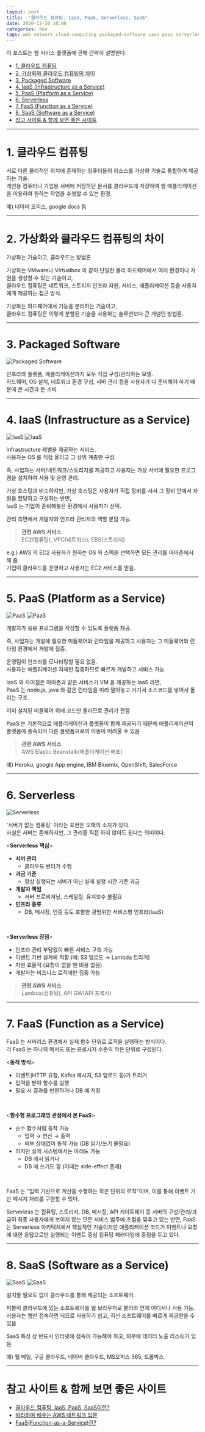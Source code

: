 ```yaml
---
layout: post
title:  "클라우드 컴퓨팅, IaaS, PaaS, Serverless, SaaS"
date: 2020-12-30 10:00
categories: dev
tags: web network cloud-computing packaged-software iaas paas serverless aas
---
```


이 포스트는 웹 서비스 플랫폼에 관해 간략히 설명한다.

<!-- TOC -->
* [1. 클라우드 컴퓨팅](#1-클라우드-컴퓨팅)
* [2. 가상화와 클라우드 컴퓨팅의 차이](#2-가상화와-클라우드-컴퓨팅의-차이)
* [3. Packaged Software](#3-packaged-software)
* [4. IaaS (Infrastructure as a Service)](#4-iaas-infrastructure-as-a-service)
* [5. PaaS (Platform as a Service)](#5-paas-platform-as-a-service)
* [6. Serverless](#6-serverless)
* [7. FaaS (Function as a Service)](#7-faas-function-as-a-service)
* [8. SaaS (Software as a Service)](#8-saas-software-as-a-service)
* [참고 사이트 & 함께 보면 좋은 사이트](#참고-사이트--함께-보면-좋은-사이트)
<!-- TOC -->

---

# 1. 클라우드 컴퓨팅

서로 다른 물리적인 위치에 존재하는 컴퓨터들의 리소스를 가상화 기술로 통합하여 제공하는 기술.  
개인용 컴퓨터나 기업용 서버에 저장하던 문서를 클라우드에 저장하여 웹 애플리케이션을 이용하여 원하는 작업을 수행할 수 있는 환경.

예) 네이버 오피스, google docs 등

---


# 2. 가상화와 클라우드 컴퓨팅의 차이

가상화는 기술이고, 클라우드는 방법론

가상화는 VMware나 Virtualbox 와 같이 단일한 물리 하드웨어에서 여러 환경이나 자원을 생성할 수 있는 기술이고,  
클라우드 컴퓨팅은 네트워크, 스토리지 인프라 자원, 서비스, 애플리케이션 등을 사용자에게 제공하는 접근 방식.

가상화는 하드웨어에서 기능을 분리하는 기술이고,  
클라우드 컴퓨팅은 이렇게 분할된 기술을 사용하는 솔루션보다 큰 개념인 방법론.


---

# 3. Packaged Software

![Packaged Software](/assets/img/dev/2020/1230/packagedsw.png)

인프라와 플랫폼, 애플리케이션까지 모두 직접 구성/관리하는 모델.  
하드웨어, OS 설치, 네트워크 환경 구성, 서버 관리 등을 사용자가 다 준비해야 하기 때문에 큰 시간과 돈 소비.

---

# 4. IaaS (Infrastructure as a Service)

![IaaS](/assets/img/dev/2020/1230/iaas.png)
![IaaS](/assets/img/dev/2020/1230/iaas-1.png)

Infrastructure 레벨을 제공하는 서비스.  
사용자는 OS 를 직접 올리고 그 상위 계층만 구성.

즉, 사업자는 서버/네트워크/스토리지를 제공하고 사용자는 가상 서버에 필요한 프로그램을 설치하여 사용 및 운영 관리.

가상 호스팅과 비슷하지만, 가상 호스팅은 사용자가 직접 장비를 사서 그 장비 안에서 자원을 할당하고 구성하는 반면,  
IaaS 는 기업이 준비해놓은 환경에서 사용자가 선택.

관리 측면에서 개발자와 인프라 관리자의 역할 분담 가능.

> **관련 AWS 서비스**  
> EC2(컴퓨팅), VPC(네트워크), EBS(스토리지)

e.g.) AWS 의 EC2
사용자가 원하는 OS 와 스펙을 선택하면 모든 관리를 아마존에서 해 줌.  
기업이 클라우드를 운영하고 사용자는 EC2 서비스를 받음.

---

# 5. PaaS (Platform as a Service)

![PaaS](/assets/img/dev/2020/1230/paas.png)
![PaaS](/assets/img/dev/2020/1230/paas-1.png)

개발자가 응용 프로그램을 작성할 수 있도록 플랫폼 제공.

즉, 사업자는 개발에 필요한 미들웨어와 런타임을 제공하고 사용자는 그 미들웨어와 런타임 환경에서 개발에 집중.

운영팀이 인프라를 모니터링할 필요 없음.  
사용자는 애플리케이션 자체만 집중하므로 빠르게 개발하고 서비스 가능.

IaaS 와 차이점은 아마존과 같은 서비스가 VM 을 제공하는 IaaS 라면,  
PaaS 는 node.js, java 와 같은 런타임을 미리 깔아놓고 거기서 소스코드를 넣어서 돌리는 구조.

이미 설치된 미들웨어 위에 코드만 돌리므로 관리가 편함

PaaS 는 기본적으로 애플리케이션과 플랫폼이 함께 제공되기 때문에 애플리케이션이 플랫폼에 종속되어 다른 플랫폼으로의 이동이 어려울 수 있음

> **관련 AWS 서비스**  
> AWS Elastic Beanstalk(애플리케이션 배포)

예) Heroku, google App engine, IBM Bluemix, OpenShift, SalesForce

---

# 6. Serverless

![Serverless](/assets/img/dev/2020/1230/serverless.png)

'서버가 없는 컴퓨팅' 이라는 표현은 오해의 소지가 있다.  
사실은 서버는 존재하지만, 그 관리를 직접 하지 않아도 된다는 의미이다.

<**Serverless 핵심**>
- **서버 관리**
  - 클라우드 벤더가 수행
- **과금 기준**
  - 항상 실행되는 서버가 아닌 실제 실행 시간 기준 과금
- **개발자 책임**
  - 서버 프로비저닝, 스케일링, 유지보수 불필요
- **인프라 종류**
  - DB, 메시징, 인증 등도 포함한 광범위한 서비스형 인프라(IaaS)

<br />

<**Serverless 장점**>
- 인프라 관리 부담없이 빠른 서비스 구축 가능
- 이벤트 기반 설계에 적합 (예: S3 업로드 → Lambda 트리거)
- 자원 효율적 (요청이 없을 땐 비용 없음)
- 개발자는 비즈니스 로직에만 집중 가능

> **관련 AWS 서비스**  
> Lambda(컴퓨팅), API GW(API 프록시)

---

# 7. FaaS (Function as a Service)

FaaS 는 서버리스 환경에서 실제 함수 단위로 로직을 실행하는 방식이다.  
각 FaaS 는 하나의 메서드 또는 프로시저 수준의 작은 단위로 구성된다.

<**동작 방식**>
- 이벤트(HTTP 요청, Kafka 메시지, S3 업로드 등)가 트리거
- 입력을 받아 함수를 실행
- 필요 시 결과를 반환하거나 DB 에 저장

<br />

<**함수형 프로그래밍 관점에서 본 FaaS**>
- 순수 함수처럼 동작 가능
  - 입력 → 연산 → 출력
  - 외부 상태없이 동작 가능 (DB 읽기/쓰기 불필요)
- 하지만 실제 시스템에서는 아래도 가능
  - DB 에서 읽거나
  - DB 에 쓰기도 함 (이때는 side-effect 존재)

<br />

FaaS 는 "입력 기반으로 계산을 수행하는 작은 단위의 로직"이며, 이를 통해 이벤트 기반 메시지 처리를 구현할 수 있다.

Serverless 는 컴퓨팅, 스토리지, DB, 메시징, API 게이트웨이 등 서버의 구성/관리/과금이 최종 사용자에게 보이지 않는 모든 서비스 범주에 초점을 맞추고 있는 반면, 
FaaS 는 Serverless 아키텍처에서 핵심적인 기술이지만 애플리케이션 코드가 이벤트나 요청에 대한 응답으로만 실행되는 이벤트 중심 컴퓨팅 패러다임에 중점을 두고 있다.

---

# 8. SaaS (Software as a Service)

![SaaS](/assets/img/dev/2020/1230/saas.png)
![SaaS](/assets/img/dev/2020/1230/saas-1.png)

설치할 필요도 없이 클라우드를 통해 제공되는 소프트웨어.

퍼블릭 클라우드에 있는 소프트웨어를 웹 브라우저로 불러와 언제 어디서나 사용 가능.  
사용자는 웹만 접속하면 되므로 사용하기 쉽고, 최신 소프트웨어를 빠르게 제공받을 수 있음

SaaS 특성 상 반드시 인터넷에 접속이 가능해야 하고, 외부에 데이터 노출 리스트가 있음

예) 웹 메일, 구글 클라우드, 네이버 클라우드, MS오피스 365, 드롭박스

---

# 참고 사이트 & 함께 보면 좋은 사이트
* [클라우드 컴퓨팅, IaaS, PaaS, SaaS이란?](https://wnsgml972.github.io/network/2018/08/14/network_cloud-computing/)
* [따라하며 배우는 AWS 네트워크 입문](http://www.yes24.com/Product/Goods/93887402)
* [FaaS(Function-as-a-Service)란?](https://www.ibm.com/kr-ko/topics/faas)